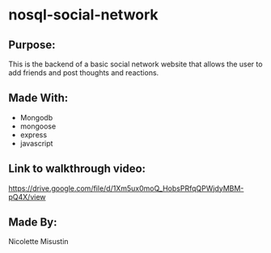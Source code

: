 # nosql-social-network
## Purpose:
This is the backend of a basic social network website that allows the user to add friends and post thoughts and reactions.
## Made With:
* Mongodb
* mongoose
* express
* javascript
## Link to walkthrough video:
https://drive.google.com/file/d/1Xm5ux0moQ_HobsPRfqQPWjdyMBM-pQ4X/view
## Made By:
Nicolette Misustin
